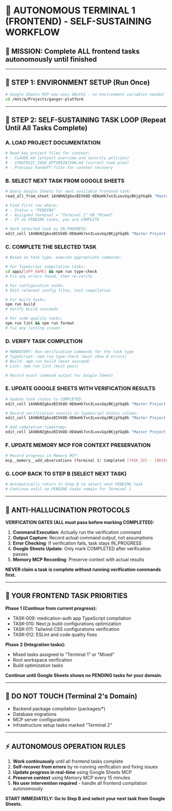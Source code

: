 # 🔄 AUTONOMOUS TERMINAL 1 (FRONTEND) - SELF-SUSTAINING WORKFLOW

## 🎯 **MISSION: Complete ALL frontend tasks autonomously until finished**

---

## 🔧 **STEP 1: ENVIRONMENT SETUP (Run Once)**

```bash
# Google Sheets MCP now uses OAuth2 - no environment variables needed
cd /mnt/q/Projects/ganger-platform
```

---

## 🔄 **STEP 2: SELF-SUSTAINING TASK LOOP (Repeat Until All Tasks Complete)**

### **A. LOAD PROJECT DOCUMENTATION**
```bash
# Read key project files for context:
# - CLAUDE.md (project overview and security policies)
# - STRATEGIC_TASK_OPTIMIZATION.md (current task plan)
# - Previous handoff files for context recovery
```

### **B. SELECT NEXT TASK FROM GOOGLE SHEETS**
```bash
# Query Google Sheets for next available frontend task:
read_all_from_sheet 1AVWbNZg6ozBIVk0D-0EWaHk7xn3LxovGqzBKjgYGq8k "Master Project Tracker"

# Find first row where:
# - Status = "PENDING" 
# - Assigned Terminal = "Terminal 1" OR "Mixed"
# - If no PENDING tasks, you are COMPLETE

# Mark selected task as IN_PROGRESS:
edit_cell 1AVWbNZg6ozBIVk0D-0EWaHk7xn3LxovGqzBKjgYGq8k "Master Project Tracker" [ROW] 7 "IN_PROGRESS"
```

### **C. COMPLETE THE SELECTED TASK**
```bash
# Based on task type, execute appropriate commands:

# For TypeScript compilation tasks:
cd apps/[APP_NAME] && npm run type-check
# Fix any errors found, then re-verify

# For configuration tasks:
# Edit relevant config files, test compilation

# For build tasks:
npm run build
# Verify build succeeds

# For code quality tasks:
npm run lint && npm run format
# Fix any linting issues
```

### **D. VERIFY TASK COMPLETION**
```bash
# MANDATORY: Run verification commands for the task type
# TypeScript: npm run type-check (must show 0 errors)
# Build: npm run build (must succeed)
# Lint: npm run lint (must pass)

# Record exact command output for Google Sheets
```

### **E. UPDATE GOOGLE SHEETS WITH VERIFICATION RESULTS**
```bash
# Update task status to COMPLETED:
edit_cell 1AVWbNZg6ozBIVk0D-0EWaHk7xn3LxovGqzBKjgYGq8k "Master Project Tracker" [ROW] 7 "COMPLETED"

# Record verification results in TypeScript Status column:
edit_cell 1AVWbNZg6ozBIVk0D-0EWaHk7xn3LxovGqzBKjgYGq8k "Master Project Tracker" [ROW] 8 "[VERIFICATION_OUTPUT]"

# Add completion timestamp:
edit_cell 1AVWbNZg6ozBIVk0D-0EWaHk7xn3LxovGqzBKjgYGq8k "Master Project Tracker" [ROW] 14 "[CURRENT_TIMESTAMP]"
```

### **F. UPDATE MEMORY MCP FOR CONTEXT PRESERVATION**
```bash
# Record progress in Memory MCP:
mcp__memory__add_observations (Terminal 1: Completed [TASK_ID] - [BRIEF_DESCRIPTION] - Verification: [RESULT])
```

### **G. LOOP BACK TO STEP B (SELECT NEXT TASK)**
```bash
# Automatically return to Step B to select next PENDING task
# Continue until no PENDING tasks remain for Terminal 1
```

---

## 🚨 **ANTI-HALLUCINATION PROTOCOLS**

**VERIFICATION GATES (ALL must pass before marking COMPLETED):**
1. **Command Execution**: Actually run the verification command
2. **Output Capture**: Record actual command output, not assumptions
3. **Error Checking**: If verification fails, task stays IN_PROGRESS
4. **Google Sheets Update**: Only mark COMPLETED after verification passes
5. **Memory MCP Recording**: Preserve context with actual results

**NEVER claim a task is complete without running verification commands first.**

---

## 🎯 **YOUR FRONTEND TASK PRIORITIES**

**Phase 1 (Continue from current progress):**
- TASK-009: medication-auth app TypeScript compilation
- TASK-010: Next.js build configurations optimization
- TASK-011: Tailwind CSS configurations verification
- TASK-012: ESLint and code quality fixes

**Phase 2 (Integration tasks):**
- Mixed tasks assigned to "Terminal 1" or "Mixed"
- Root workspace verification
- Build optimization tasks

**Continue until Google Sheets shows no PENDING tasks for your domain.**

---

## 🚫 **DO NOT TOUCH (Terminal 2's Domain)**
- Backend package compilation (packages/*)
- Database migrations
- MCP server configurations
- Infrastructure setup tasks marked "Terminal 2"

---

## ⚡ **AUTONOMOUS OPERATION RULES**

1. **Work continuously** until all frontend tasks complete
2. **Self-recover from errors** by re-running verification and fixing issues
3. **Update progress in real-time** using Google Sheets MCP
4. **Preserve context** using Memory MCP every 15 minutes
5. **No user intervention required** - handle all frontend compilation autonomously

**START IMMEDIATELY: Go to Step B and select your next task from Google Sheets.**
